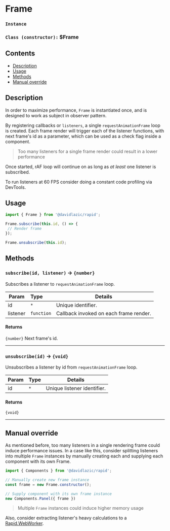 # Frame
### `Instance`
### `Class (constructor):` $Frame

## Contents

- [Description](#description)
- [Usage](#usage)
- [Methods](#methods)
- [Manual override](#manual-override)

## Description
In order to maximize performance, `Frame` is instantiated once, and is designed to work as subject in observer pattern.

By registering callbacks or `listeners`, a single `requestAnimationFrame` loop is created. Each frame render will trigger each of the listener functions, with next frame's id as a parameter, which can be used as a check flag inside a component.

> Too many listeners for a single frame render could result in a lower performance

Once started, rAF loop will continue on as long as *at least* one listener is subscribed.

To run listeners at 60 FPS consider doing a constant code profiling via DevTools.

## Usage

```js
import { Frame } from '@davidlazic/rapid';

Frame.subscribe(this.id, () => {
 // Render frame
});

Frame.unsubscribe(this.id);
```

## Methods

### `subscribe(id, listener)` &rarr; `{number}`

Subscribes a listener to `requestAnimationFrame` loop.

| Param    | Type       | Details |
| -------  |:-----------| ------- |
| id       | `*`        | Unique identifier.
| listener | `function` | Callback invoked on each frame render.

#### Returns
`{number}`  Next frame's id.

---

### `unsubscribe(id)` &rarr; `{void}`

Unsubscribes a listener by id from `requestAnimationFrame` loop.

| Param    | Type       | Details |
| -------  |:-----------| ------- |
| id       | `*`        | Unique listener identifier.

#### Returns
`{void}`

---

## Manual override

As mentioned before, too many listeners in a single rendering frame could induce performance issues. In a case like this, consider splitting listeners into multiple `Frame` instances by manually creating each and supplying each component with its own Frame.

```js
import { Components } from '@davidlazic/rapid';

// Manually create new frame instance
const frame = new Frame.constructor();

// Supply component with its own frame instance
new Components.Panel({ frame })
```

> Multiple `Frame` instances could induce higher memory usage

Also, consider extracting listener's heavy calculations to a [Rapid.WebWorker](web_worker.md).

